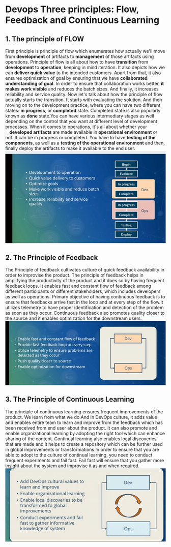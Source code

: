 # Devops Three principles: Flow, Feedback and Continuous Learning

## 1. The principle of FLOW
First principle is principle of flow which enumerates how actually we'll move from 
**development** of artifacts to **management** of those artifacts using operations.
Principle of flow is all about how to have __transition__ from __development__ to __operation__, keeping in mind iteration.
It also depicts how we can __deliver quick value__ to the intended customers.
Apart from that, it also ensures optimization of goal by ensuring that we have __collaborated understanding of goal__.
In order to ensure that collaboration works better, __it makes work visible__ and reduces the batch sizes.
And finally, it increases reliability and service quality.
Now let's talk about how the principle of flow actually starts the transition.
It starts with evaluating the solution. And then moving on to the development practice, 
where you can have two different states: __in progress__, or __completed__ state.
Completed state is also popularly known as __done__ state.You can have various intermediary stages as well 
depending on the control that you want at different level of development processes.
When it comes to operations, it's all about whether your ____developed artifacts__ are made available 
in __operational environment__ or not. It can be in progress or completed.
You have to have __testing of the components__, as well as a __testing of the operational environment__ 
and then, finally deploy the artifacts to make it available to the end user.
![The principle of flow](Images\the_principle_of_flow.PNG)

## 2. The Principle of Feedback
The Principle of feedback cultivates culture of quick feedback availability in order to improvise the product.
The principle of feedback helps in amplifying the productivity of the product and it does so by having frequent feedback loops. It enables fast and constant flow of feedback among different participants or different stakeholders, which includes developers as well as operations. Primary objective of having continuous feedback is to ensure that feedbacks arrive fast in the loop and at every step of the flow.It utilizes telemetry to have proper identification and detection of the problem as soon as they occur. Continuous feedback also promotes quality closer to the source and it enables optimization for the downstream users.
![The principle of continuous feedback](Images\the_principle_of_continous_feedback.PNG)

## 3. The Principle of Continuous Learning 
The principle of continuous learning ensures frequent improvements of the product.
We learn from what we do.And in DevOps culture, it adds value and enables entire team to learn and improve from the feedback which has been received from end user about the product. It can also promote and enable organizational learning by adopting the right tool which can enhance sharing of the content. Continual learning also enables local discoveries that are made and it helps to create a repository which can be further used in global improvements or transformations.In order to ensure that you are able to adopt to the culture of continual learning, you need to conduct frequent experiments and fail fast. Fail fast will ensure that you gather more insight about the system and improvise it as and when required.
![The principle of continuous learning](Images\contuous_learning.PNG)
